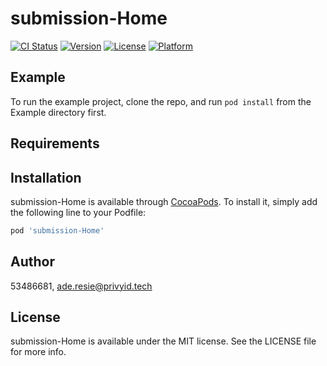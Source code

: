 # submission-Home

[![CI Status](https://img.shields.io/travis/53486681/submission-Home.svg?style=flat)](https://travis-ci.org/53486681/submission-Home)
[![Version](https://img.shields.io/cocoapods/v/submission-Home.svg?style=flat)](https://cocoapods.org/pods/submission-Home)
[![License](https://img.shields.io/cocoapods/l/submission-Home.svg?style=flat)](https://cocoapods.org/pods/submission-Home)
[![Platform](https://img.shields.io/cocoapods/p/submission-Home.svg?style=flat)](https://cocoapods.org/pods/submission-Home)

## Example

To run the example project, clone the repo, and run `pod install` from the Example directory first.

## Requirements

## Installation

submission-Home is available through [CocoaPods](https://cocoapods.org). To install
it, simply add the following line to your Podfile:

```ruby
pod 'submission-Home'
```

## Author

53486681, ade.resie@privyid.tech

## License

submission-Home is available under the MIT license. See the LICENSE file for more info.
